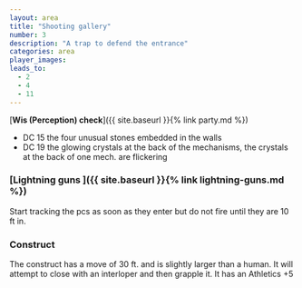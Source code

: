 ```yaml
---
layout: area
title: "Shooting gallery"
number: 3
description: "A trap to defend the entrance"
categories: area
player_images:
leads_to:
  - 2
  - 4
  - 11
---
```


[**Wis (Perception) check**]({{ site.baseurl }}{% link party.md %})
* DC 15 the four unusual stones embedded in the walls
* DC 19 the glowing crystals at the back of the mechanisms, the crystals at the back of one mech. are flickering

### [Lightning guns ]({{ site.baseurl }}{% link lightning-guns.md %}) ###
Start tracking the pcs as soon as they enter but do not fire until they are 10 ft in.
### Construct ###

The construct has a move of 30 ft. and is slightly larger than a human.  It will attempt to close with an interloper and then grapple it.  It has an Athletics +5
